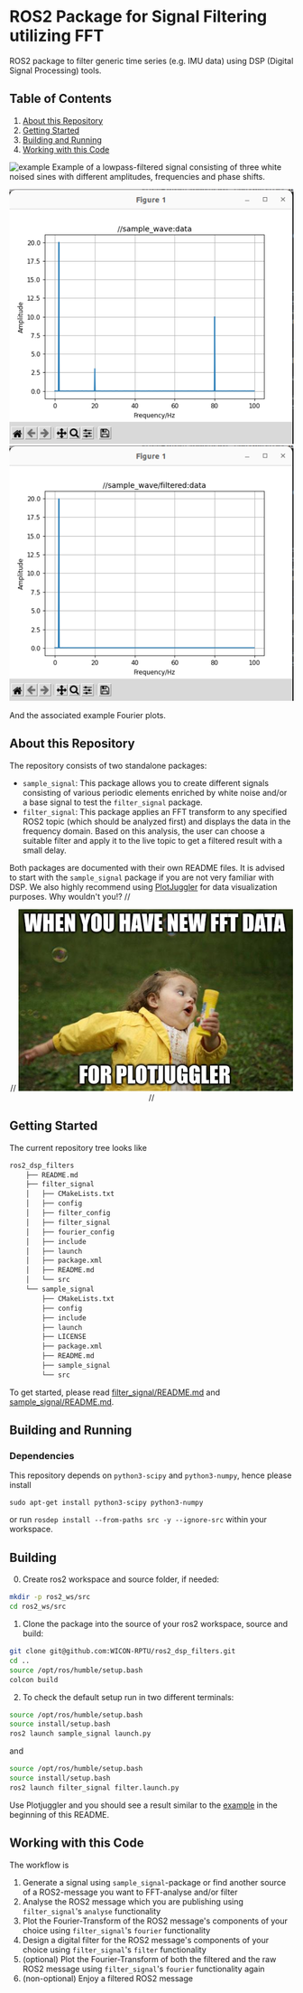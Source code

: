 # ROS2 Package for Signal Filtering utilizing FFT

ROS2 package to filter generic time series (e.g. IMU data) using DSP (Digital Signal Processing) tools.

## Table of Contents
1. [About this Repository](#about-this-repository)
2. [Getting Started](#getting-started)
3. [Building and Running](#building-and-running)
4. [Working with this Code](#working-with-this-package)


![example](example.gif)
Example of a lowpass-filtered signal consisting of three white noised sines with different amplitudes, frequencies and phase shifts.

![Raw Data Fourier](./example_raw.png) ![Filtered Data Fourier](./example_filtered.png)

And the associated example Fourier plots.

## About this Repository
The repository consists of two standalone packages:
- `sample_signal`: This package allows you to create different signals consisting of various periodic elements enriched by white noise and/or a base signal to test the `filter_signal` package.
- `filter_signal`: This package applies an FFT transform to any specified ROS2 topic (which should be analyzed first) and displays the data in the frequency domain. Based on this analysis, the user can choose a suitable filter and apply it to the live topic to get a filtered result with a small delay.

Both packages are documented with their own README files. It is advised to start with the `sample_signal` package if you are not very familiar with DSP. We also highly recommend using [PlotJuggler](https://plotjuggler.io/) for data visualization purposes. Why wouldn't you!?
// <p align="center"> 
// <img src="plotjuggler_meme.png" alt="Plotjuggler Meme"> 
// </p> 

## Getting Started

The current repository tree looks like
```bash
ros2_dsp_filters
    ├── README.md
    ├── filter_signal
    │   ├── CMakeLists.txt
    │   ├── config
    │   ├── filter_config
    │   ├── filter_signal
    │   ├── fourier_config
    │   ├── include
    │   ├── launch
    │   ├── package.xml
    │   ├── README.md
    │   └── src
    └── sample_signal
        ├── CMakeLists.txt
        ├── config
        ├── include
        ├── launch
        ├── LICENSE
        ├── package.xml
        ├── README.md
        ├── sample_signal
        └── src
```

To get started, please read [filter_signal/README.md](./filter_signal/README.md) and [sample_signal/README.md](./sample_signal/README.md).

## Building and Running

### Dependencies

This repository depends on `python3-scipy` and `python3-numpy`, hence please install
```
sudo apt-get install python3-scipy python3-numpy
```
or run `rosdep install --from-paths src -y --ignore-src` within your workspace. 

## Building
0. Create ros2 workspace and source folder, if needed:
```bash
mkdir -p ros2_ws/src
cd ros2_ws/src
``` 
1. Clone the package into the source of your ros2 workspace, source and build:
```bash 
git clone git@github.com:WICON-RPTU/ros2_dsp_filters.git
cd ..
source /opt/ros/humble/setup.bash
colcon build
```
2. To check the default setup run in two different terminals:
```bash 
source /opt/ros/humble/setup.bash
source install/setup.bash
ros2 launch sample_signal launch.py
```
and
```bash 
source /opt/ros/humble/setup.bash
source install/setup.bash
ros2 launch filter_signal filter.launch.py
```
Use Plotjuggler and you should see a result similar to the [example](example.gif) in the beginning of this README.

## Working with this Code

The workflow is

1. Generate a signal using `sample_signal`-package or find another source of a ROS2-message you want to FFT-analyse and/or filter
2. Analyse the ROS2 message which you are publishing using `filter_signal`'s `analyse` functionality
3. Plot the Fourier-Transform of the ROS2 message's components of your choice using `filter_signal`'s `fourier` functionality
4. Design a digital filter for the ROS2 message's components of your choice using `filter_signal`'s `filter` functionality
5. (optional) Plot the Fourier-Transform of both the filtered and the raw ROS2 message using `filter_signal`'s `fourier` functionality again
6. (non-optional) Enjoy a filtered ROS2 message


